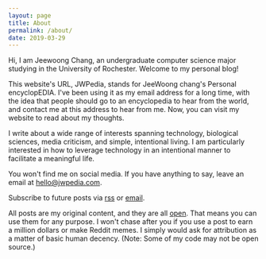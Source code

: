 ```yaml
---
layout: page
title: About
permalink: /about/
date: 2019-03-29
---
```


Hi, I am Jeewoong Chang, an undergraduate computer science major studying in the University of Rochester. Welcome to my personal blog!

This website's URL, JWPedia, stands for JeeWoong chang's Personal encyclopEDIA. I've been using it as my email address for a long time, with the idea that people should go to an encyclopedia to hear from the world, and contact me at this address to hear from me. Now, you can visit my website to read about my thoughts.

I write about a wide range of interests spanning technology, biological sciences, media criticism, and simple, intentional living. I am particularly interested in how to leverage technology in an intentional manner to facilitate a meaningful life.

You won't find me on social media. If you have anything to say, leave an email at [hello@jwpedia.com](mailto:hello@jwpedia.com).

Subscribe to future posts via [rss](https://jwpedia.com/feed.xml) or [email](https://buttondown.email/jwpedia).

All posts are my original content, and they are all [open](/open). That means you can use them for any purpose. I won't chase after you if you use a post to earn a million dollars or make Reddit memes. I simply would ask for attribution as a matter of basic human decency. (Note: Some of my code may not be open source.)
